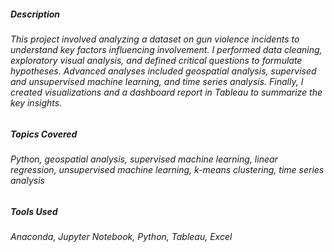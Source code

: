 ##### Description
###### This project involved analyzing a dataset on gun violence incidents to understand key factors influencing involvement. I performed data cleaning, exploratory visual analysis, and defined critical questions to formulate hypotheses. Advanced analyses included geospatial analysis, supervised and unsupervised machine learning, and time series analysis. Finally, I created visualizations and a dashboard report in Tableau to summarize the key insights.

##### Topics Covered
###### Python, geospatial analysis, supervised machine learning, linear regression, unsupervised machine learning, k-means clustering, time series analysis

##### Tools Used
###### Anaconda, Jupyter Notebook, Python, Tableau, Excel
